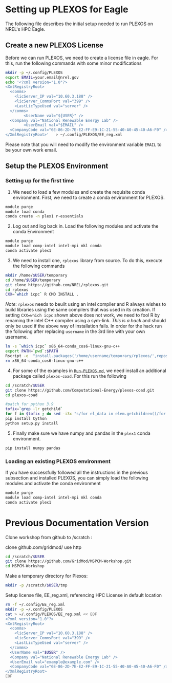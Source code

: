 # Setting up PLEXOS for Eagle

The following file describes the initial setup needed to run PLEXOS on NREL's
HPC Eagle.

## Create a new PLEXOS License

Before we can run PLEXOS, we need to create a license file in eagle. For this,
run the following commands with some minor modifications

```bash
mkdir -p ~/.config/PLEXOS
export EMAIL=your.email@nrel.gov
echo '<?xml version="1.0"?>       
<XmlRegistryRoot>       
  <comms>       
    <licServer_IP val="10.60.3.188" />       
    <licServer_CommsPort val="399" />       
    <LastLicTypeUsed val="server" />       
  </comms>       
        <UserName val="${USER}" />       
  <Company val="National Renewable Energy Lab" />       
        <UserEmail val="$EMAIL" />       
  <CompanyCode val="6E-86-2D-7E-E2-FF-E9-1C-21-55-40-A0-45-40-A6-F0" />       
</XmlRegistryRoot>'   > ~/.config/PLEXOS/EE_reg.xml
```

Please note that you will need to modify the environment variable `EMAIL` to be
your own work email.

## Setup the PLEXOS Environment

### Setting up for the first time

1. We need to load a few modules and create the requisite conda environment. First,
we need to create a conda environment for PLEXOS.

  ```bash
  module purge
  module load conda
  conda create -n plex1 r-essentials
  ```

2. Log out and log back in. Load the following modules and activate the conda Environment

  ```bash
  module purge
  module load comp-intel intel-mpi mkl conda
  conda activate plex1
  ```

3. We need to install one, `rplexos` library from source. To do this, execute
the following commands

  ```bash
  mkdir /home/$USER/temporary    
  cd /home/$USER/temporary
  git clone https://github.com/NREL/rplexos.git
  cd rplexos
  CXX=`which icpc` R CMD INSTALL .
  ```

  *Note*: `rplexos` needs to beuilt using an intel compiler and R always wishes to
  build libraries using the same compilers that was used in its creation. If
  setting `CXX=which icpc` shown above does not work, we need to fool R by renaming
  the intel C++ compiler using a sym-link. *This is a hack* and should only be used
  if the above way of installation fails. In order for the hack run the following
  after replacing `username` in the 3rd line with your own username.

  ```bash
  ln -s `which icpc` x86_64-conda_cos6-linux-gnu-c++
  export PATH=`pwd`:$PATH
  Rscript -e  "install.packages('/home/username/temporary/rplexos/',repos=NULL,type='source')"
  rm x86_64-conda_cos6-linux-gnu-c++
  ```

4. For some of the examples in [`Run-PLEXOS.md`](Run-PLEXOS.md), we need install
an additional package called `plexos-coad`. For this run the following

  ```bash
  cd /scratch/$USER
  git clone https://github.com/Computational-Energy/plexos-coad.git
  cd plexos-coad

  #patch for python 3.9
  tofix=`grep -lr getchild`
  for f in $tofix ; do sed -i3x "s/for el_data in elem.getchildren()/for el_data in list\(elem\)/" $f ; done
  pip install Cython
  python setup.py install
  ```

5. Finally make sure we have numpy and pandas in the `plex1` conda environment.

  ```bash
  pip install numpy pandas
  ```

### Loading an existing PLEXOS environment

If you have successfully followed all the instructions in the previous subsection
and installed PLEXOS, you can simply load the following modules and activate the
conda environment

```bash
module purge
module load comp-intel intel-mpi mkl conda
conda activate plex1
```


# Previous Documentation Version

Clone workshop from github to /scratch  :


clone github.com/gridmod/<workshop> use http

```bash
cd /scratch/$USER
git clone https://github.com/GridMod/MSPCM-Workshop.git
cd MSPCM-Workshop

```

Make a temporary directory for Plexos:

```bash
mkdir -p /scratch/$USER/tmp
```

Setup license file, EE_reg.xml, referencing HPC License in default location

```bash
rm -f ~/.config/EE_reg.xml
mkdir -p ~/.config/PLEXOS
cat > ~/.config/PLEXOS/EE_reg.xml << EOF
<?xml version="1.0"?>
<XmlRegistryRoot>
  <comms>
    <licServer_IP val="10.60.3.188" />
    <licServer_CommsPort val="399" />
    <LastLicTypeUsed val="server" />
  </comms>
  <UserName val="$USER" />
  <Company val="National Renewable Energy Lab" />
  <UserEmail val="example@example.com" />
  <CompanyCode val="6E-86-2D-7E-E2-FF-E9-1C-21-55-40-A0-45-40-A6-F0" />
</XmlRegistryRoot>
EOF
```

